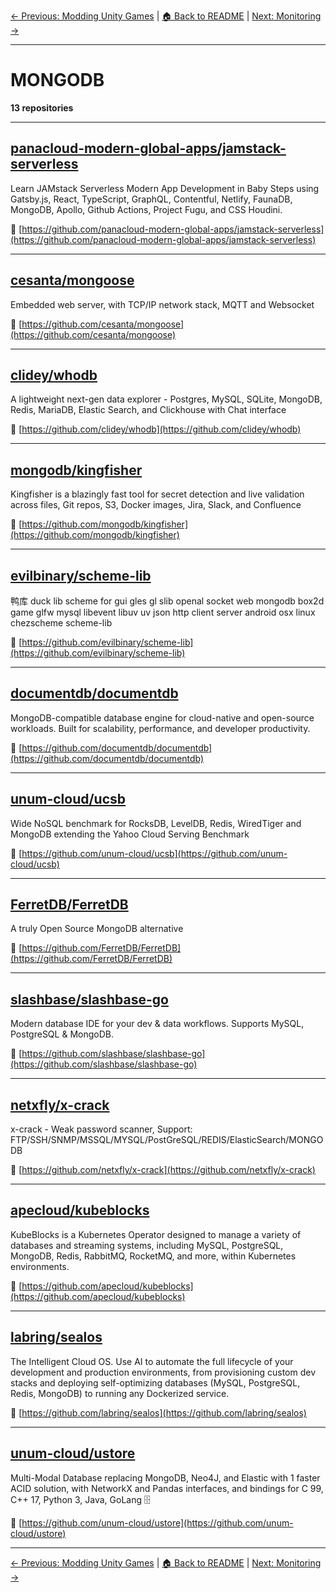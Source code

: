 [← Previous: Modding Unity Games](modding-unity-games.txt) | [🏠 Back to README](../README.md) | [Next: Monitoring →](monitoring.txt)

---

# MONGODB

**13 repositories**

---

## [panacloud-modern-global-apps/jamstack-serverless](https://github.com/panacloud-modern-global-apps/jamstack-serverless)

Learn JAMstack Serverless Modern App Development in Baby Steps using Gatsby.js, React, TypeScript, GraphQL, Contentful, Netlify, FaunaDB, MongoDB, Apollo, Github Actions, Project Fugu, and CSS Houdini.

🔗 [https://github.com/panacloud-modern-global-apps/jamstack-serverless](https://github.com/panacloud-modern-global-apps/jamstack-serverless)

---

## [cesanta/mongoose](https://github.com/cesanta/mongoose)

Embedded web server, with TCP/IP network stack, MQTT and Websocket

🔗 [https://github.com/cesanta/mongoose](https://github.com/cesanta/mongoose)

---

## [clidey/whodb](https://github.com/clidey/whodb)

A lightweight next-gen data explorer - Postgres, MySQL, SQLite, MongoDB, Redis, MariaDB, Elastic Search, and Clickhouse with Chat interface

🔗 [https://github.com/clidey/whodb](https://github.com/clidey/whodb)

---

## [mongodb/kingfisher](https://github.com/mongodb/kingfisher)

Kingfisher is a blazingly fast tool for secret detection and live validation across files, Git repos, S3, Docker images, Jira, Slack, and Confluence

🔗 [https://github.com/mongodb/kingfisher](https://github.com/mongodb/kingfisher)

---

## [evilbinary/scheme-lib](https://github.com/evilbinary/scheme-lib)

鸭库 duck lib scheme for gui gles gl slib openal socket web mongodb box2d game glfw mysql libevent  libuv uv json http client  server android osx linux chezscheme scheme-lib

🔗 [https://github.com/evilbinary/scheme-lib](https://github.com/evilbinary/scheme-lib)

---

## [documentdb/documentdb](https://github.com/documentdb/documentdb)

MongoDB-compatible database engine for cloud-native and open-source workloads. Built for scalability, performance, and developer productivity.

🔗 [https://github.com/documentdb/documentdb](https://github.com/documentdb/documentdb)

---

## [unum-cloud/ucsb](https://github.com/unum-cloud/ucsb)

Wide NoSQL benchmark for RocksDB, LevelDB, Redis, WiredTiger and MongoDB extending the Yahoo Cloud Serving Benchmark

🔗 [https://github.com/unum-cloud/ucsb](https://github.com/unum-cloud/ucsb)

---

## [FerretDB/FerretDB](https://github.com/FerretDB/FerretDB)

A truly Open Source MongoDB alternative

🔗 [https://github.com/FerretDB/FerretDB](https://github.com/FerretDB/FerretDB)

---

## [slashbase/slashbase-go](https://github.com/slashbase/slashbase-go)

Modern database IDE for your dev & data workflows. Supports MySQL, PostgreSQL & MongoDB.

🔗 [https://github.com/slashbase/slashbase-go](https://github.com/slashbase/slashbase-go)

---

## [netxfly/x-crack](https://github.com/netxfly/x-crack)

x-crack - Weak password scanner, Support: FTP/SSH/SNMP/MSSQL/MYSQL/PostGreSQL/REDIS/ElasticSearch/MONGODB

🔗 [https://github.com/netxfly/x-crack](https://github.com/netxfly/x-crack)

---

## [apecloud/kubeblocks](https://github.com/apecloud/kubeblocks)

KubeBlocks is a Kubernetes Operator designed to manage a variety of databases and streaming systems, including MySQL, PostgreSQL, MongoDB, Redis, RabbitMQ, RocketMQ, and more, within Kubernetes environments.

🔗 [https://github.com/apecloud/kubeblocks](https://github.com/apecloud/kubeblocks)

---

## [labring/sealos](https://github.com/labring/sealos)

The Intelligent Cloud OS. Use AI to automate the full lifecycle of your development and production environments, from provisioning custom dev stacks and deploying self-optimizing databases (MySQL, PostgreSQL, Redis, MongoDB) to running any Dockerized service.

🔗 [https://github.com/labring/sealos](https://github.com/labring/sealos)

---

## [unum-cloud/ustore](https://github.com/unum-cloud/ustore)

Multi-Modal Database replacing MongoDB, Neo4J, and Elastic with 1 faster ACID solution, with NetworkX and Pandas interfaces, and bindings for C 99, C++ 17, Python 3, Java, GoLang 🗄️

🔗 [https://github.com/unum-cloud/ustore](https://github.com/unum-cloud/ustore)

---


[← Previous: Modding Unity Games](modding-unity-games.txt) | [🏠 Back to README](../README.md) | [Next: Monitoring →](monitoring.txt)
